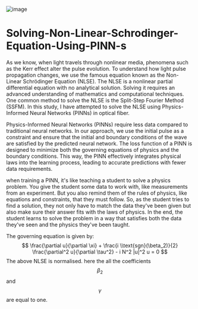 ![image](https://github.com/Gocoderunav/Understanding-Non-linear-Dynamics-in-Fiber-optics-Through-Physics-Informed-Neural-Network-PINN-/assets/120463239/083b884a-fb84-4ba8-972e-88a81df937e6)

# Solving-Non-Linear-Schrodinger-Equation-Using-PINN-s

As we know, when light travels through nonlinear media, phenomena such as the Kerr effect alter the pulse evolution. To understand how light pulse propagation changes, we use the famous equation known as the Non-Linear Schrödinger Equation (NLSE). The NLSE is a nonlinear partial differential equation with no analytical solution. Solving it requires an advanced understanding of mathematics and computational techniques. One common method to solve the NLSE is the Split-Step Fourier Method (SSFM). In this study, I have attempted to solve the NLSE using Physics-Informed Neural Networks (PINNs) in optical fiber.

Physics-Informed Neural Networks (PINNs) require less data compared to traditional neural networks. In our approach, we use the initial pulse as a constraint and ensure that the initial and boundary conditions of the wave are satisfied by the predicted neural network. The loss function of a PINN is designed to minimize both the governing equations of physics and the boundary conditions. This way, the PINN effectively integrates physical laws into the learning process, leading to accurate predictions with fewer data requirements.

when training a PINN, it's like teaching a student to solve a physics problem. You give the student some data to work with, like measurements from an experiment. But you also remind them of the rules of physics, like equations and constraints, that they must follow. So, as the student tries to find a solution, they not only have to match the data they've been given but also make sure their answer fits with the laws of physics. In the end, the student learns to solve the problem in a way that satisfies both the data they've seen and the physics they've been taught.

The governing equation is given by:
$$
\frac{\partial u}{\partial \xi} + \frac{i \\text{sgn}(\beta_2)}{2} \frac{\partial^2 u}{\partial \tau^2} - i N^2 |u|^2 u = 0
$$
The above NLSE is normalised. here the all the coefficients $$ \beta_2$$ and $$\gamma $$ are equal to one.























